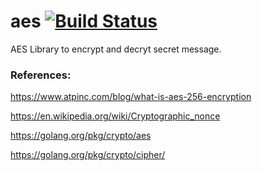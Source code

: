 # aes [![Build Status](https://travis-ci.org/chilume/aes.svg)](https://travis-ci.org/chilume/aes) 

AES Library to encrypt and decryt secret message.

### References:

https://www.atpinc.com/blog/what-is-aes-256-encryption

https://en.wikipedia.org/wiki/Cryptographic_nonce

https://golang.org/pkg/crypto/aes

https://golang.org/pkg/crypto/cipher/
